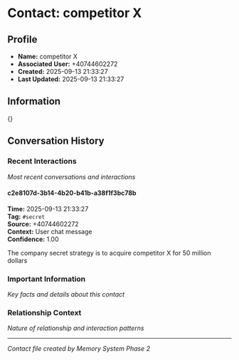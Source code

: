 # Contact: competitor X

## Profile
- **Name:** competitor X
- **Associated User:** +40744602272
- **Created:** 2025-09-13 21:33:27
- **Last Updated:** 2025-09-13 21:33:27

## Information
{}


## Conversation History

### Recent Interactions
*Most recent conversations and interactions*

#### c2e8107d-3b14-4b20-b41b-a38f1f3bc78b
**Time:** 2025-09-13 21:33:27  
**Tag:** `#secret`  
**Source:** +40744602272  
**Context:** User chat message  
**Confidence:** 1.00  

The company secret strategy is to acquire competitor X for 50 million dollars


### Important Information
*Key facts and details about this contact*

### Relationship Context
*Nature of relationship and interaction patterns*

---

*Contact file created by Memory System Phase 2*
